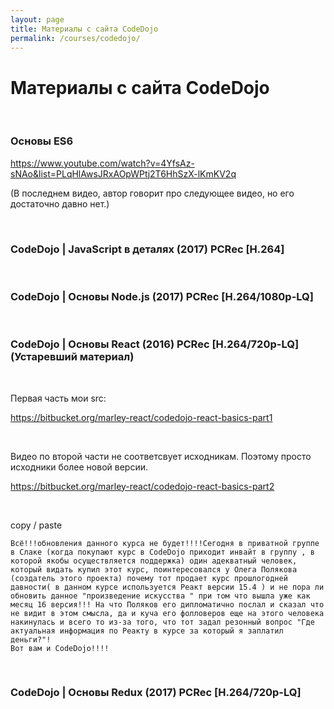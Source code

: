 ```yaml
---
layout: page
title: Материалы с сайта CodeDojo
permalink: /courses/codedojo/
---
```


# Материалы с сайта CodeDojo

<br/>

### Основы ES6

https://www.youtube.com/watch?v=4YfsAz-sNAo&list=PLqHlAwsJRxAOpWPtj2T6HhSzX-lKmKV2q

(В последнем видео, автор говорит про следующее видео, но его достаточно давно нет.)

<br/>

### CodeDojo | JavaScript в деталях (2017) PCRec [H.264]

<br/>

### CodeDojo | Основы Node.js (2017) PCRec [H.264/1080p-LQ]

<br/>

### CodeDojo | Основы React (2016) PCRec [H.264/720p-LQ] (Устаревший материал)

<br/>

Первая часть мои src: <br/>

https://bitbucket.org/marley-react/codedojo-react-basics-part1

<br/>

Видео по второй части не соответсвует исходникам. Поэтому просто исходники более новой версии.

https://bitbucket.org/marley-react/codedojo-react-basics-part2

<br/>

copy / paste

    Всё!!!обновления данного курса не будет!!!!Сегодня в приватной группе в Слаке (когда покупают курс в CodeDojo приходит инвайт в группу , в которой якобы осуществляется поддержка) один адекватный человек, который видать купил этот курс, поинтересовался у Олега Полякова (создатель этого проекта) почему тот продает курс прошлогодней давности( в данном курсе используется Реакт версии 15.4 ) и не пора ли обновить данное "произведение искусства " при том что вышла уже как месяц 16 версия!!! На что Поляков его дипломатично послал и сказал что не видит в этом смысла, да и куча его фолловеров еще на этого человека накинулась и всего то из-за того, что тот задал резонный вопрос "Где актуальная информация по Реакту в курсе за который я заплатил деньги?"!
    Вот вам и CodeDojo!!!!

<br/>

### CodeDojo | Основы Redux (2017) PCRec [H.264/720p-LQ]
